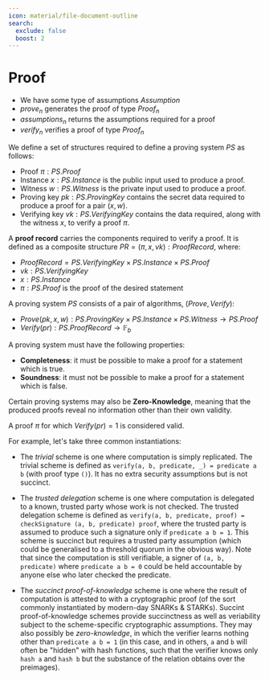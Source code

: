 ```yaml
---
icon: material/file-document-outline
search:
  exclude: false
  boost: 2
---
```


# Proof


- We have some type of assumptions $Assumption$
- $prove_n$ generates the proof of type $Proof_n$
- $assumptions_n$ returns the assumptions required for a proof
- $verify_n$ verifies a proof of type $Proof_n$



We define a set of structures required to define a proving system $PS$ as follows:

- Proof $\pi: PS.Proof$
- Instance $x: PS.Instance$ is the public input used to produce a proof.
- Witness $w: PS.Witness$ is the private input used to produce a proof.
- Proving key $pk: PS.ProvingKey$ contains the secret data required to produce a proof for a pair $(x, w)$.
- Verifying key $vk: PS.VerifyingKey$ contains the data required, along with the witness $x$, to verify a proof $\pi$.

A **proof record** carries the components required to verify a proof. It is defined as a composite structure $PR = (\pi, x, vk): ProofRecord$, where:

- $ProofRecord = PS.VerifyingKey \times PS.Instance \times PS.Proof$
- $vk: PS.VerifyingKey$
- $x: PS.Instance$
- $\pi: PS.Proof$ is the proof of the desired statement

A proving system $PS$ consists of a pair of algorithms, $(Prove, Verify)$:

- $Prove(pk, x, w): PS.ProvingKey \times PS.Instance \times PS.Witness \rightarrow PS.Proof$
- $Verify(pr): PS.ProofRecord \rightarrow \mathbb{F}_b$

A proving system must have the following properties:

- **Completeness**: it must be possible to make a proof for a statement which is true.
- **Soundness**: it must not be possible to make a proof for a statement which is false.

Certain proving systems may also be **Zero-Knowledge**, meaning that the produced proofs reveal no information other than their own validity.

A proof $\pi$ for which $Verify(pr) = 1$ is considered valid.

For example, let's take three common instantiations:

- The _trivial_ scheme is one where computation is simply replicated. The
  trivial scheme is defined as `verify(a, b, predicate, _) = predicate a b`
  (with proof type `()`). It has no extra security assumptions but is not
  succinct.

- The _trusted delegation_ scheme is one where computation is delegated to a
  known, trusted party whose work is not checked. The trusted delegation scheme
  is defined as `verify(a, b, predicate, proof) = checkSignature (a, b,
  predicate) proof`, where the trusted party is assumed to produce such a
  signature only if `predicate a b = 1`. This scheme is succinct but requires a
  trusted party assumption (which could be generalised to a threshold quorum in
  the obvious way). Note that since the computation is still verifiable, a
  signer of `(a, b, predicate)` where `predicate a b = 0` could be held
  accountable by anyone else who later checked the predicate.

- The _succinct proof-of-knowledge_ scheme is one where the result of computation is attested to with a cryptographic proof (of the sort commonly instantiated by modern-day SNARKs & STARKs). Succint proof-of-knowledge schemes provide succinctness as well as veriability subject to the scheme-specific cryptographic assumptions. They may also possibly be _zero-knowledge_, in which the verifier learns nothing other than `predicate a b = 1` (in this case, and in others, `a` and `b` will often be "hidden" with hash functions, such that the verifier knows only `hash a` and `hash b` but the substance of the relation obtains over the preimages).